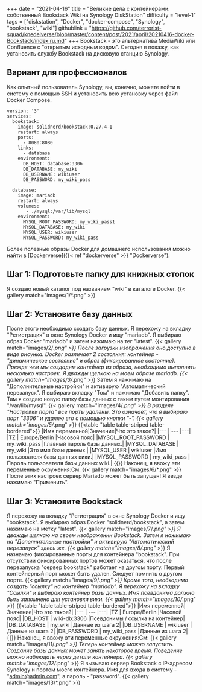 +++
date = "2021-04-16"
title = "Великие дела с контейнерами: собственный Bookstack Wiki на Synology DiskStation"
difficulty = "level-1"
tags = ["diskstation", "Docker", "docker-compose", "Synology", "bookstack", "wiki"]
githublink = "https://github.com/terrorist-squad/knedelverse/blob/master/content/post/2021/april/20210416-docker-Bookstack/index.ru.md"
+++
Bookstack - это альтернатива MediaWiki или Confluence с "открытым исходным кодом". Сегодня я покажу, как установить службу Bookstack на дисковую станцию Synology.
## Вариант для профессионалов
Как опытный пользователь Synology, вы, конечно, можете войти в систему с помощью SSH и установить всю установку через файл Docker Compose.
```
version: '3'
services:
  bookstack:
    image: solidnerd/bookstack:0.27.4-1
    restart: always
    ports:
      - 8080:8080
    links:
      - database
    environment:
      DB_HOST: database:3306
      DB_DATABASE: my_wiki
      DB_USERNAME: wikiuser
      DB_PASSWORD: my_wiki_pass
      
  database:
    image: mariadb
    restart: always
    volumes:
       - ./mysql:/var/lib/mysql
    environment:
      MYSQL_ROOT_PASSWORD: my_wiki_pass1
      MYSQL_DATABASE: my_wiki
      MYSQL_USER: wikiuser
      MYSQL_PASSWORD: my_wiki_pass

```
Более полезные образы Docker для домашнего использования можно найти в [Dockerverse]({{< ref "dockerverse" >}} "Dockerverse").
## Шаг 1: Подготовьте папку для книжных стопок
Я создаю новый каталог под названием "wiki" в каталоге Docker.
{{< gallery match="images/1/*.png" >}}

## Шаг 2: Установите базу данных
После этого необходимо создать базу данных. Я перехожу на вкладку "Регистрация" в окне Synology Docker и ищу "mariadb". Я выбираю образ Docker "mariadb" и затем нажимаю на тег "latest".
{{< gallery match="images/2/*.png" >}}
После загрузки изображения оно доступно в виде рисунка. Docker различает 2 состояния: контейнер - "динамическое состояние" и образ (фиксированное состояние). Прежде чем мы создадим контейнер из образа, необходимо выполнить несколько настроек. Я дважды щелкаю на моем образе mariadb.
{{< gallery match="images/3/*.png" >}}
Затем я нажимаю на "Дополнительные настройки" и активирую "Автоматический перезапуск". Я выбираю вкладку "Том" и нажимаю "Добавить папку". Там я создаю новую папку базы данных с таким путем монтирования "/var/lib/mysql".
{{< gallery match="images/4/*.png" >}}
В разделе "Настройки порта" все порты удалены. Это означает, что я выбираю порт "3306" и удаляю его с помощью кнопки "-".
{{< gallery match="images/5/*.png" >}}
{{<table "table table-striped table-bordered">}}
|Имя переменной|Значение|Что это такое?|
|--- | --- |---|
|TZ	| Europe/Berlin |Часовой пояс|
|MYSQL_ROOT_PASSWORD	|  my_wiki_pass |Главный пароль базы данных.|
|MYSQL_DATABASE | 	my_wiki	|Это имя базы данных.|
|MYSQL_USER	|  wikiuser	|Имя пользователя базы данных вики.|
|MYSQL_PASSWORD	|  my_wiki_pass	|Пароль пользователя базы данных wiki.|
{{</table>}}
Наконец, я ввожу эти переменные окружения:См:
{{< gallery match="images/6/*.png" >}}
После этих настроек сервер Mariadb может быть запущен! Я везде нажимаю "Применить".
## Шаг 3: Установите Bookstack
Я перехожу на вкладку "Регистрация" в окне Synology Docker и ищу "bookstack". Я выбираю образ Docker "solidnerd/bookstack", а затем нажимаю на метку "latest".
{{< gallery match="images/7/*.png" >}}
Я дважды щелкаю на своем изображении Bookstack. Затем я нажимаю на "Дополнительные настройки" и активирую "Автоматический перезапуск" здесь же.
{{< gallery match="images/8/*.png" >}}
Я назначаю фиксированные порты для контейнера "bookstack". При отсутствии фиксированных портов может оказаться, что после перезапуска "сервер bookstack" работает на другом порту. Первый контейнерный порт может быть удален. Следует помнить о другом порте.
{{< gallery match="images/9/*.png" >}}
Кроме того, необходимо создать "ссылку" на контейнер "mariadb". Я перехожу на вкладку "Ссылки" и выбираю контейнер базы данных. Имя псевдонима должно быть запомнено для установки вики.
{{< gallery match="images/10/*.png" >}}
{{<table "table table-striped table-bordered">}}
|Имя переменной|Значение|Что это такое?|
|--- | --- |---|
|TZ	| Europe/Berlin |Часовой пояс|
|DB_HOST	| wiki-db:3306	|Псевдонимы / ссылка на контейнер|
|DB_DATABASE	| my_wiki |Данные из шага 2|
|DB_USERNAME	| wikiuser |Данные из шага 2|
|DB_PASSWORD	| my_wiki_pass	|Данные из шага 2|
{{</table>}}
Наконец, я ввожу эти переменные окружения:См:
{{< gallery match="images/11/*.png" >}}
Теперь контейнер можно запустить. Создание базы данных может занять некоторое время. Поведение можно наблюдать через детали контейнера.
{{< gallery match="images/12/*.png" >}}
Я вызываю сервер Bookstack с IP-адресом Synology и портом моего контейнера. Имя для входа в систему - "admin@admin.com", а пароль - "password".
{{< gallery match="images/13/*.png" >}}
